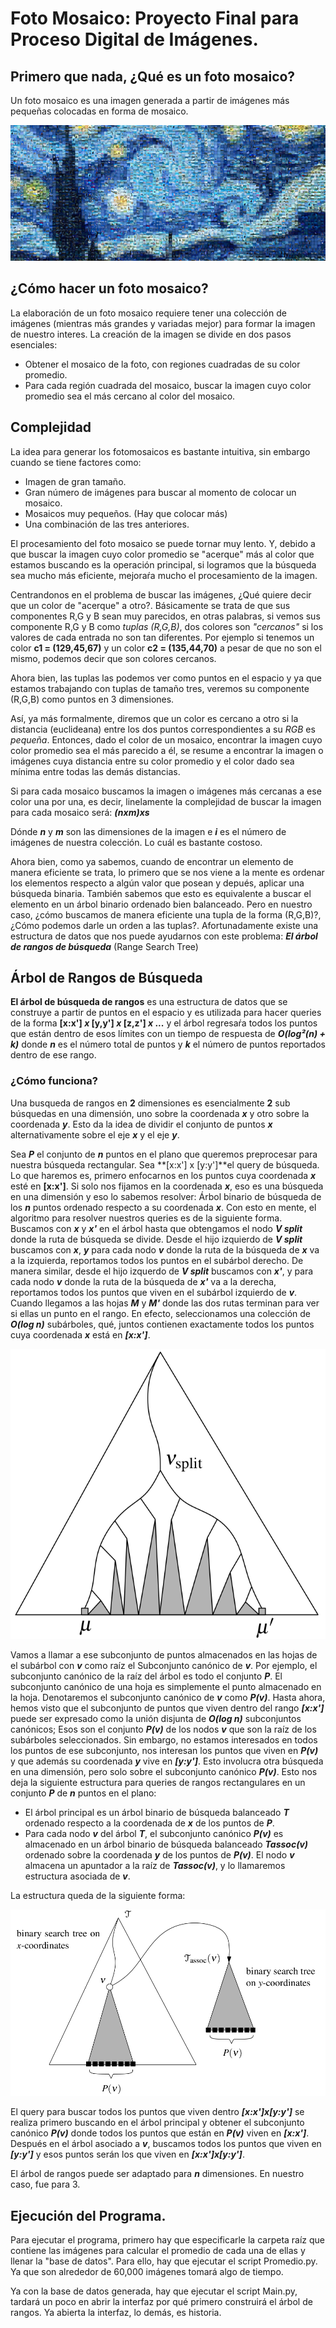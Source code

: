 # **Foto Mosaico: Proyecto Final para Proceso Digital de Imágenes.**

## Primero que nada, ¿Qué es un foto mosaico? 

Un foto mosaico es una imagen generada a partir de imágenes más pequeñas colocadas en forma de mosaico. 

![alt text](https://github.com/LuisPuli2/FotoMosaico/blob/master/sample/noche.jpg-m-mosaicoo.jpg "GG")

## ¿Cómo hacer un foto mosaico?

La elaboración de un foto mosaico requiere tener una colección de imágenes (mientras más grandes y variadas mejor) para formar la imagen de nuestro interes. La creación de la imagen se divide en dos pasos esenciales: 

* Obtener el mosaico de la foto, con regiones cuadradas de su color promedio.
* Para cada región cuadrada del mosaico, buscar la imagen cuyo color promedio sea el más cercano al color del mosaico. 

## Complejidad

La idea para generar los fotomosaicos es bastante intuitiva, sin embargo cuando se tiene factores como:

* Imagen de gran tamaño.
* Gran número de imágenes para buscar al momento de colocar un mosaico.
* Mosaicos muy pequeños. (Hay que colocar más)
* Una combinación de las tres anteriores.

El procesamiento del foto mosaico se puede tornar muy lento. Y, debido a que buscar la imagen cuyo color promedio se "acerque" más al color que estamos buscando es la operación principal, si logramos que la búsqueda sea mucho más eficiente, mejoraŕa mucho el procesamiento de la imagen.

Centrandonos en el problema de buscar las imágenes, ¿Qué quiere decir que un color de "acerque" a otro?. Básicamente se trata de que sus componentes R,G y B sean muy parecidos, en otras palabras, si vemos sus componente R,G y B como *tuplas* *(R,G,B)*, dos colores son *"cercanos"* si los valores de cada entrada no son tan diferentes. Por ejemplo si tenemos un color **c1 = (129,45,67)** y un color **c2 = (135,44,70)** a pesar de que no son el mismo, podemos decir que son colores cercanos. 

 Ahora bien, las tuplas las podemos ver como puntos en el espacio y ya que estamos trabajando con tuplas de tamaño tres, veremos su componente (R,G,B) como puntos en 3 dimensiones.

Así, ya más formalmente, diremos que un color es cercano a otro si la distancia (euclideana) entre los dos puntos correspondientes a su *RGB* es *pequeña*. Entonces, dado el color de un mosaico, encontrar la imagen cuyo color promedio sea el más parecido a él, se resume a encontrar la imagen o imágenes cuya distancia entre su color promedio y el color dado sea mínima entre todas las demás distancias.

Si para cada mosaico buscamos la imagen o imágenes más cercanas a ese color una por una, es decir, linelamente la complejidad de buscar la imagen para cada mosaico será: ***(nxm)xs***

Dónde ***n*** y ***m*** son las dimensiones de la imagen e ***i*** es el número de imágenes de nuestra colección.  Lo cuál es bastante costoso.

Ahora bien, como ya sabemos, cuando de encontrar un elemento de manera eficiente se trata, lo primero que se nos viene a la mente es ordenar los elementos respecto a algún valor que posean y depués, aplicar una búsqueda binaria. También sabemos que esto es equivalente a buscar el elemento en un árbol binario ordenado bien balanceado. Pero en  nuestro caso, ¿cómo buscamos de manera eficiente una tupla de la forma (R,G,B)?, ¿Cómo podemos darle un orden a las tuplas?.  Afortunadamente existe una estructura de datos que nos puede ayudarnos con este problema: ***El árbol de rangos de búsqueda*** (Range Search Tree)

## Árbol de Rangos de Búsqueda

**El árbol de búsqueda de rangos** es una estructura de datos que se construye a partir de puntos en el espacio y es utilizada para hacer queries de la forma **[x:x'] *x* [y,y'] *x* [z,z'] *x* ...**  y el árbol regresaŕa todos los puntos que están dentro de esos límites con un tiempo de respuesta de ***O(log²(n) + k)*** donde ***n*** es el número total de puntos y ***k*** el número de puntos reportados dentro de ese rango.

### ¿Cómo funciona?

Una busqueda de rangos en **2** dimensiones es esencialmente **2** sub búsquedas en una dimensión, uno sobre la coordenada ***x*** y otro sobre la coordenada ***y***. Esto da la idea de dividir el conjunto de puntos ***x*** alternativamente sobre el eje ***x*** y el eje ***y***. 

Sea ***P*** el conjunto de ***n*** puntos en el plano que queremos preprocesar para nuestra búsqueda rectangular. Sea **[x:x'] x [y:y']**el query de búsqueda. Lo que haremos es, primero enfocarnos en los puntos cuya coordenada ***x*** esté en **[x:x']**. Si solo nos fijamos en la coordenada ***x***, eso es una búsqueda en una dimensión y eso lo sabemos resolver: Árbol binario de búsqueda de los ***n*** puntos ordenado respecto a su coordenada ***x***. Con esto en mente, el algoritmo para resolver nuestros queries es de la siguiente forma. Buscamos con ***x*** y ***x'*** en el árbol hasta que obtengamos el nodo ***V split*** donde la ruta de búsqueda se divide. Desde el hijo izquierdo de ***V split*** buscamos con ***x***, ***y*** para cada nodo ***v*** donde la ruta de la búsqueda de ***x*** va a la izquierda, reportamos todos los puntos en el subárbol derecho. De manera similar, desde el hijo izquerdo de ***V split*** buscamos con ***x'***, y para cada nodo ***v*** donde la ruta de la búsqueda de ***x'*** va a la derecha, reportamos todos los puntos que viven en el subárbol izquierdo de ***v***. Cuando llegamos a las hojas ***M*** y ***M'*** donde las dos rutas terminan para ver si ellas un punto en el rango. En efecto, seleccionamos una colección de ***O(log n)*** subárboles, qué, juntos contienen exactamente todos los puntos cuya coordenada ***x*** está en ***[x:x']***.

![alt text](https://github.com/LuisPuli2/FotoMosaico/blob/master/sample/RangeTree-2.png "GGGG")

Vamos a llamar a ese subconjunto de puntos almacenados en las hojas de el subárbol con ***v*** como raíz el Subconjunto canónico de ***v***. Por ejemplo, el  subconjunto canónico de la raíz del árbol es todo el conjunto ***P***. El subconjunto canónico de una hoja es simplemente el punto almacenado en la hoja. Denotaremos el subconjunto canónico de ***v*** como ***P(v)***. Hasta ahora, hemos visto que el subconjunto de puntos que viven dentro del rango ***[x:x']*** puede ser expresado como la unión disjunta de ***O(log n)*** subconjuntos canónicos; Esos son el conjunto ***P(v)*** de los nodos ***v*** que son la raíz de los subárboles seleccionados. Sin embargo, no estamos interesados en todos los puntos de ese subconjunto, nos interesan los puntos que viven en ***P(v)*** y que además su coordenada ***y*** vive en ***[y:y']***. Esto involucra otra búsqueda en una dimensión, pero solo sobre el subconjunto canónico ***P(v)***. Esto nos deja la siguiente estructura para queries de rangos rectangulares en un conjunto ***P*** de ***n*** puntos en el plano:
* El árbol principal es un árbol binario de búsqueda balanceado ***T*** ordenado respecto a la coordenada de ***x*** de los puntos de ***P***.
* Para cada nodo ***v*** del árbol ***T***, el subconjunto canónico ***P(v)*** es almacenado en un árbol binario de búsqueda balanceado ***Tassoc(v)*** ordenado sobre la coordenada ***y*** de los puntos de ***P(v)***. El nodo ***v*** almacena un apuntador a la raíz de ***Tassoc(v)***, y lo llamaremos estructura asociada de ***v***.

La estructura queda de la siguiente forma:

![alt text](https://github.com/LuisPuli2/FotoMosaico/blob/master/sample/RangeTree.png "GGG")

El query para buscar todos los puntos que viven dentro ***[x:x']x[y:y']*** se realiza primero buscando en el árbol principal y obtener el subconjunto canónico ***P(v)*** donde todos los puntos que están en ***P(v)*** viven en ***[x:x']***. Después en el árbol asociado a ***v***, buscamos todos los puntos que viven en ***[y:y']*** y esos puntos serán los que viven en ***[x:x']x[y:y']***.

El árbol de rangos puede ser adaptado para ***n*** dimensiones. En nuestro caso, fue para 3.

## Ejecución del Programa. 

Para ejecutar el programa, primero hay que especificarle la carpeta raíz que contiene las imágenes para calcular el promedio de cada una de ellas y llenar la "base de datos". Para ello, hay que ejecutar el script Promedio.py. Ya que son alrededor de 60,000 imágenes tomará algo de tiempo.

Ya con la base de datos generada, hay que ejecutar el script Main.py, tardará un poco en abrir la interfaz por qué primero construirá el árbol de rangos. Ya abierta la interfaz, lo demás, es historia.